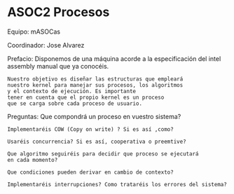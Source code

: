 # ASOC2 Procesos

Equipo: mASOCas

Coordinador: Jose Alvarez

Prefacio:
	Disponemos de una máquina acorde a la especificación del 
	intel assembly manual que ya conocéis.

	Nuestro objetivo es diseñar las estructuras que empleará
	nuestro kernel para manejar sus procesos, los algoritmos
	y el contexto de ejecución. Es importante
	tener en cuenta que el propio kernel es un proceso
	que se carga sobre cada proceso de usuario.

Preguntas:
	Que compondrá un proceso en vuestro sistema?

	Implementaréis COW (Copy on write) ? Si es así ,como? 

	Usaréis concurrencia? Si es así, cooperativa o preemtive?

	Que algoritmo seguiréis para decidir que proceso se ejecutará
	en cada momento?

	Que condiciones pueden derivar en cambio de contexto?

	Implementaréis interrupciones? Como trataréis los errores del sistema?
